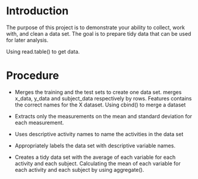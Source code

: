 # Introduction
The purpose of this project is to demonstrate your ability to collect, work with, and clean a data set. The goal is to prepare tidy data that can be used for later analysis. 

Using read.table() to get data.

# Procedure

* Merges the training and the test sets to create one data set.
merges x_data, y_data and subject_data respectively by rows. Features contains the correct names for the X dataset. Using cbind() to merge a dataset

* Extracts only the measurements on the mean and standard deviation for each measurement. 

* Uses descriptive activity names to name the activities in the data set

* Appropriately labels the data set with descriptive variable names. 

* Creates a tidy data set with the average of each variable for each activity and each subject. Calculating the mean of each variable for each activity and each subject by using aggregate().
